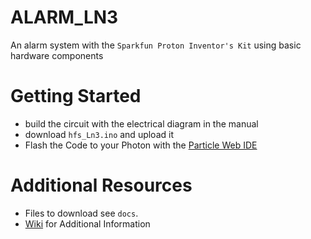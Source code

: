 # ALARM_LN3
An alarm system with the ``Sparkfun Proton Inventor's Kit`` using basic hardware components

# Getting Started

- build the circuit with the electrical diagram in the manual
- download ``hfs_Ln3.ino`` and upload it 
- Flash the Code to your Photon with the [Particle Web IDE](https://build.particle.io/)

# Additional Resources
- Files to download see ``docs``.
- [Wiki](https://github.com/bbz-hft-software-engineering/ALARM_LN3/wiki) for Additional Information
